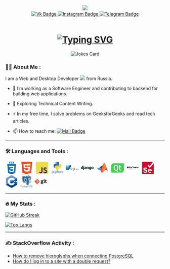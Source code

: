 <div id="header" align="center">
  <img src="https://media.giphy.com/media/vzO0Vc8b2VBLi/giphy.gif" width="250"/>

  <div id="badges">
      <a href="https://vk.com/Hulumulula">
          <img src="https://img.shields.io/badge/vk.com-blue?style=for-the-badge&logo=vk&logoColor=white" alt="Vk Badge"/>
      </a>
      <a href="https://instagram.com/sosocheknaytesevelikana">
          <img src="https://img.shields.io/badge/Instagram-red?style=for-the-badge&logo=instagram&logoColor=white" alt="Instagram Badge"/>
      </a>
      <a href="https://t.me/HulumuluIa">
          <img src="https://img.shields.io/badge/Telegram-blue?style=for-the-badge&logo=telegram&logoColor=white" alt="Telegram Badge"/>
      </a>
  </div>
  <img src="https://komarev.com/ghpvc/?username=Hulumulula&style=flat-square&color=blue" alt=""/>
  <h1>
        <a href="https://git.io/typing-svg"><img src="https://readme-typing-svg.herokuapp.com?font=Fira+Code&size=21&duration=7000&pause=3000&color=F771D2&center=true&width=435&lines=%E2%84%8D%F0%9D%95%96%F0%9D%95%AA+%F0%9D%95%A5%F0%9D%95%99%F0%9D%95%96%F0%9D%95%A3%F0%9D%95%96%2C+%F0%9D%95%80'%F0%9D%95%9E+%F0%9D%94%B8%F0%9D%95%9D%F0%9D%95%96%F0%9D%95%9C%F0%9D%95%A4%F0%9D%95%92%F0%9D%95%9F%F0%9D%95%95%F0%9D%95%A3+" alt="Typing SVG" /></a>
  </h1>
</div>

<div align="center">
  <img src="https://readme-jokes.vercel.app/api?theme=radical" alt="Jokes Card" />
</div>

### :woman_technologist: About Me :
I am a Web and Desktop Developer <img src="https://media.giphy.com/media/WUlplcMpOCEmTGBtBW/giphy.gif" width="30"> from Russia.

- :telescope: I’m working as a Software Engineer and contributing to backend for building web applications.

- :seedling: Exploring Technical Content Writing.

- :zap: In my free time, I solve problems on GeeksforGeeks and read tech articles.

- :mailbox: How to reach me: [![Mail Badge](https://img.shields.io/badge/Assasin.klimov@yandex.ru-yellow?style=flat&logo=Mail&logoColor=white)](mailto:Assasin.klimov@yandex.ru)

---

### :hammer_and_wrench: Languages and Tools :
<div>
  <img src="https://github.com/devicons/devicon/blob/master/icons/css3/css3-plain-wordmark.svg"  title="CSS3" alt="CSS" width="40" height="40"/>&nbsp;
  <img src="https://github.com/devicons/devicon/blob/master/icons/html5/html5-original.svg" title="HTML5" alt="HTML" width="40" height="40"/>&nbsp;
  <img src="https://github.com/devicons/devicon/blob/master/icons/javascript/javascript-original.svg" title="JavaScript" alt="JavaScript" width="40" height="40"/>&nbsp;
  <img src="https://github.com/devicons/devicon/blob/master/icons/python/python-original-wordmark.svg" title="Python"  alt="Python" width="40" height="40"/>&nbsp;
  <img src="https://github.com/devicons/devicon/blob/master/icons/sqlite/sqlite-original-wordmark.svg" title="SQLite"  alt="SQLite" width="40" height="40"/>&nbsp;
  <img src="https://github.com/devicons/devicon/blob/master/icons/django/django-plain-wordmark.svg" title="Django"  alt="Django" width="40" height="40"/>&nbsp;
  <img src="https://github.com/devicons/devicon/blob/master/icons/matlab/matlab-original.svg" title="Matlab"  alt="Matlab" width="40" height="40"/>&nbsp;
  <img src="https://github.com/devicons/devicon/blob/master/icons/qt/qt-original.svg" title="QT"  alt="QT" width="40" height="40"/>&nbsp;
  <img src="https://github.com/devicons/devicon/blob/master/icons/pycharm/pycharm-original-wordmark.svg" title="PyCharm"  alt="PyCharm" width="40" height="40"/>&nbsp;
  <img src="https://github.com/devicons/devicon/blob/master/icons/selenium/selenium-original.svg" title="Selenium"  alt="Selenium" width="40" height="40"/>&nbsp;
  <img src="https://github.com/devicons/devicon/blob/master/icons/cplusplus/cplusplus-original.svg" title="C++"  alt="C++" width="40" height="40"/>&nbsp;
  <img src="https://github.com/devicons/devicon/blob/master/icons/postgresql/postgresql-plain-wordmark.svg" title="PostgreSQL" **alt="PostgreSQL" width="40" height="40"/>
  <img src="https://github.com/devicons/devicon/blob/master/icons/git/git-original-wordmark.svg" title="Git" **alt="Git" width="40" height="40"/>
</div>

---

### :fire: My Stats :
[![GitHub Streak](http://github-readme-streak-stats.herokuapp.com?user=Hulumulula&theme=radical&date_format=j%20M%5B%20Y%5D)](https://git.io/streak-stats)

[![Top Langs](https://github-readme-stats.vercel.app/api/top-langs/?username=Hulumulula&layout=compact&theme=radical)](https://github.com/anuraghazra/github-readme-stats)

---

### :writing_hand: StackOverflow Activity :

<!-- STACKOVERFLOW:START -->
- [How to remove hieroglyphs when connecting PostgreSQL](https://stackoverflow.com/questions/73938878/how-to-remove-hieroglyphs-when-connecting-postgresql)
- [How do I log in to a site with a double request?](https://stackoverflow.com/questions/73923259/how-do-i-log-in-to-a-site-with-a-double-request)
<!-- STACKOVERFLOW:END -->

